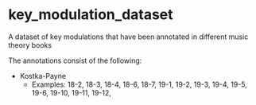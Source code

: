 # key_modulation_dataset

A dataset of key modulations that have been annotated in different music theory books

The annotations consist of the following:

- Kostka-Payne
  - Examples: 18-2, 18-3, 18-4, 18-6, 18-7, 19-1, 19-2, 19-3, 19-4, 19-5, 19-6, 19-10, 19-11, 19-12, 
